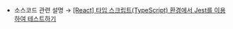* 소스코드 관련 설명 → <a href='https://jforj.tistory.com/252'>[React] 타입 스크립트(TypeScript) 환경에서 Jest를 이용하여 테스트하기</a>